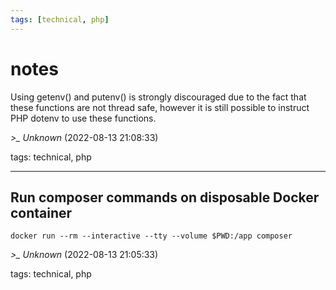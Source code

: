 ```yaml
---
tags: [technical, php]
---
```


# notes

Using getenv() and putenv() is strongly discouraged due to the fact that these functions are not thread safe, however it is still possible to instruct PHP dotenv to use these functions.

*>_ Unknown* (2022-08-13 21:08:33)

tags: technical, php

---

## Run composer commands on disposable Docker container

```shell  
docker run --rm --interactive --tty --volume $PWD:/app composer  
```

*>_ Unknown* (2022-08-13 21:05:33)

tags: technical, php

